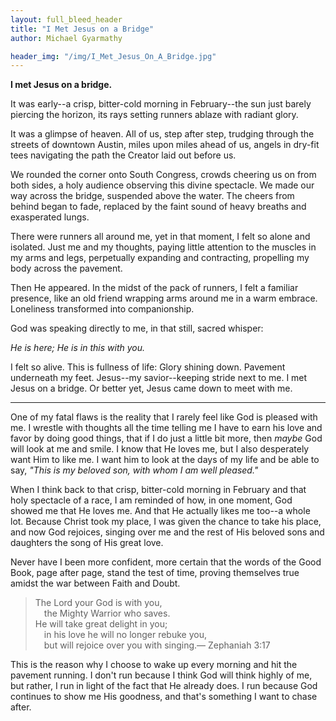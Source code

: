 ```yaml
---
layout: full_bleed_header
title: "I Met Jesus on a Bridge"
author: Michael Gyarmathy

header_img: "/img/I_Met_Jesus_On_A_Bridge.jpg"
---
```


**I met Jesus on a bridge.**

It was early--a crisp, bitter-cold morning in February--the sun just barely piercing the horizon, its rays setting runners ablaze with radiant glory.

It was a glimpse of heaven. All of us, step after step, trudging through the streets of downtown Austin, miles upon miles ahead of us, angels in dry-fit tees navigating the path the Creator laid out before us.

We rounded the corner onto South Congress, crowds cheering us on from both sides, a holy audience observing this divine spectacle. We made our way across the bridge, suspended above the water. The cheers from behind began to fade, replaced by the faint sound of heavy breaths and exasperated lungs.

There were runners all around me, yet in that moment, I felt so alone and isolated. Just me and my thoughts, paying little attention to the muscles in my arms and legs, perpetually expanding and contracting, propelling my body across the pavement.

Then He appeared. In the midst of the pack of runners, I felt a familiar presence, like an old friend wrapping arms around me in a warm embrace. Loneliness transformed into companionship.

God was speaking directly to me, in that still, sacred whisper:

*He is here; He is in this with you.*

I felt so alive. This is fullness of life: Glory shining down. Pavement underneath my feet. Jesus--my savior--keeping stride next to me. I met Jesus on a bridge. Or better yet, Jesus came down to meet with me.

<hr>

One of my fatal flaws is the reality that I rarely feel like God is pleased with me. I wrestle with thoughts all the time telling me I have to earn his love and favor by doing good things, that if I do just a little bit more, then *maybe* God will look at me and smile. I know that He loves me, but I also desperately want Him to like me. I want him to look at the days of my life and be able to say, *"This is my beloved son, with whom I am well pleased."*

When I think back to that crisp, bitter-cold morning in February and that holy spectacle of a race, I am reminded of how, in one moment, God showed me that He loves me. And that He actually likes me too--a whole lot. Because Christ took my place, I was given the chance to take his place, and now God rejoices, singing over me and the rest of His beloved sons and daughters the song of His great love.

Never have I been more confident, more certain that the words of the Good Book, page after page, stand the test of time, proving themselves true amidst the war between Faith and Doubt.

>The Lord your God is with you,<br/>&emsp;the Mighty Warrior who saves.<br/>He will take great delight in you;<br/>&emsp;in his love he will no longer rebuke you,<br/>&emsp;but will rejoice over you with singing.<span class="footer">— Zephaniah 3:17</span>

This is the reason why I choose to wake up every morning and hit the pavement running. I don't run because I think God will think highly of me, but rather, I run in light of the fact that He already does. I run because God continues to show me His goodness, and that's something I want to chase after.
